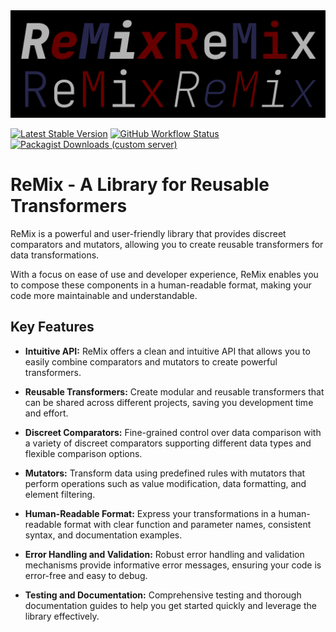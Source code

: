 <img src="art/logo.svg" alt="remix logo">

[![Latest Stable Version](https://img.shields.io/packagist/v/exeque/remix)](https://packagist.org/packages/exeque/remix)
[![GitHub Workflow Status](https://img.shields.io/github/actions/workflow/status/ExeQue/remix/tests.yml)](https://github.com/ExeQue/remix/actions/workflows/tests.yml)
[![Packagist Downloads (custom server)](https://img.shields.io/packagist/dt/exeque/remix)](https://packagist.org/packages/exeque/remix)



# ReMix - A Library for Reusable Transformers
ReMix is a powerful and user-friendly library that provides discreet comparators and mutators, 
allowing you to create reusable transformers for data transformations. 

With a focus on ease of use and developer experience, 
ReMix enables you to compose these components in a human-readable format, 
making your code more maintainable and understandable.

## Key Features

- **Intuitive API:** ReMix offers a clean and intuitive API that allows you to easily combine comparators and mutators to create powerful transformers.

- **Reusable Transformers:** Create modular and reusable transformers that can be shared across different projects, saving you development time and effort.

- **Discreet Comparators:** Fine-grained control over data comparison with a variety of discreet comparators supporting different data types and flexible comparison options.

- **Mutators:** Transform data using predefined rules with mutators that perform operations such as value modification, data formatting, and element filtering.

- **Human-Readable Format:** Express your transformations in a human-readable format with clear function and parameter names, consistent syntax, and documentation examples.

- **Error Handling and Validation:** Robust error handling and validation mechanisms provide informative error messages, ensuring your code is error-free and easy to debug.

- **Testing and Documentation:** Comprehensive testing and thorough documentation guides to help you get started quickly and leverage the library effectively.
